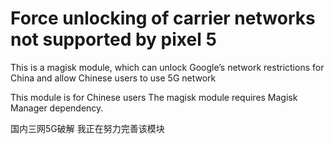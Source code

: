 # Force unlocking of carrier networks not supported by pixel 5
This is a magisk module, which can unlock Google’s network restrictions for China and allow Chinese users to use 5G network

This module is for Chinese users
The magisk module requires Magisk Manager dependency.

国内三网5G破解
我正在努力完善该模块
